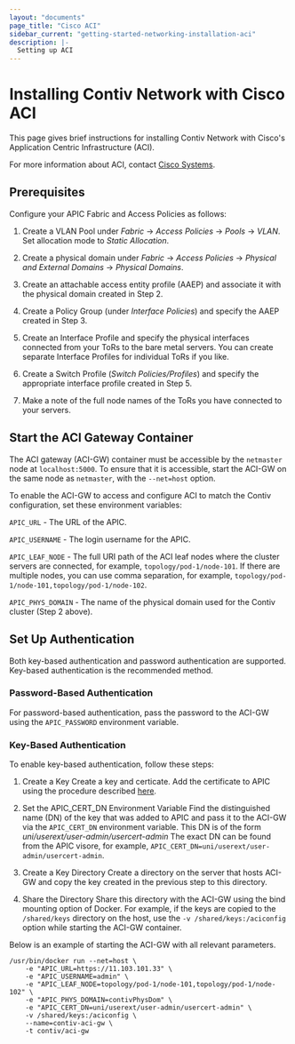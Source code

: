 ```yaml
---
layout: "documents"
page_title: "Cisco ACI"
sidebar_current: "getting-started-networking-installation-aci"
description: |-
  Setting up ACI 
---
```


# Installing Contiv Network with Cisco ACI
This page gives brief instructions for installing Contiv Network with Cisco's Application Centric Infrastructure (ACI).

For more information about ACI, contact [Cisco Systems](http://www.cisco.com/c/en/us/solutions/data-center-virtualization/application-centric-infrastructure/index.html).

## Prerequisites

Configure your APIC Fabric and Access Policies as follows:


1. Create a VLAN Pool under *Fabric* -> *Access Policies* -> *Pools* -> *VLAN*. Set allocation mode to
   *Static Allocation*.

2. Create a physical domain under *Fabric* -> *Access Policies* -> *Physical and External Domains* -> *Physical Domains*.

3. Create an attachable access entity profile (AAEP) and associate it with the physical domain created in Step 2.

4. Create a Policy Group (under *Interface Policies*) and specify the AAEP created in Step 3.

5. Create an Interface Profile and specify the physical interfaces connected from your ToRs to the bare metal servers. 
You can create separate Interface Profiles for individual ToRs if you like.

6. Create a Switch Profile (*Switch Policies/Profiles*) and specify the appropriate interface profile created in Step 5.

7. Make a note of the full node names of the ToRs you have connected to your servers.

## Start the ACI Gateway Container

The ACI gateway (ACI-GW) container must be accessible by the `netmaster` node at `localhost:5000`. 
To ensure that it is accessible, start the ACI-GW on the same node as `netmaster`, with the `--net=host` option.

To enable the ACI-GW to access and configure ACI to match the Contiv configuration, set these environment 
variables: 

`APIC_URL` - The URL of the APIC.

`APIC_USERNAME` - The login username for the APIC.

`APIC_LEAF_NODE` - The full URI path of the ACI leaf nodes where the cluster servers are connected,
for example, `topology/pod-1/node-101`. If there are multiple nodes, you can use comma separation,
for example, `topology/pod-1/node-101,topology/pod-1/node-102`.

`APIC_PHYS_DOMAIN` - The name of the physical domain used for the Contiv cluster (Step 2 above).

## Set Up Authentication
Both key-based authentication and password authentication are supported. Key-based authentication is the recommended method.

### Password-Based Authentication

For password-based authentication, pass the password to the ACI-GW using the `APIC_PASSWORD` environment variable.

### Key-Based Authentication
To enable key-based authentication, follow these steps:

1. Create a Key 
Create a key and certicate. Add the certificate to APIC using the procedure described 
[here](http://www.cisco.com/c/en/us/td/docs/switches/datacenter/aci/apic/sw/kb/b_KB_Signature_Based_Transactions.pdf).

2. Set the APIC_CERT_DN Environment Variable
Find the distinguished name (DN) of the key that was added to APIC and pass it to the ACI-GW via the `APIC_CERT_DN` environment variable. 
This DN is of the form *uni/userext/user-admin/usercert-admin* The exact DN can be found from the APIC visore, 
for example, `APIC_CERT_DN=uni/userext/user-admin/usercert-admin`.

3. Create a Key Directory
Create a directory on the server that hosts ACI-GW and copy the key created in the previous step to this directory.

4. Share the Directory 
Share this directory with the ACI-GW using the bind mounting option of Docker.
For example, if the keys are copied to the `/shared/keys` directory on the host, 
use the `-v /shared/keys:/aciconfig` option while starting the ACI-GW container.

Below is an example of starting the ACI-GW with all relevant parameters.

```
/usr/bin/docker run --net=host \
    -e "APIC_URL=https://11.103.101.33" \
    -e "APIC_USERNAME=admin" \
    -e "APIC_LEAF_NODE=topology/pod-1/node-101,topology/pod-1/node-102" \
    -e "APIC_PHYS_DOMAIN=contivPhysDom" \
    -e "APIC_CERT_DN=uni/userext/user-admin/usercert-admin" \
    -v /shared/keys:/aciconfig \
    --name=contiv-aci-gw \
    -t contiv/aci-gw
```
